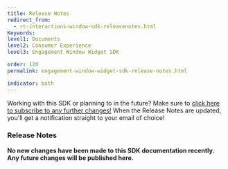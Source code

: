 ```yaml
---
title: Release Notes
redirect_from:
  - rt-interactions-window-sdk-releasenotes.html
Keywords:
level1: Documents
level2: Consumer Experience
level3: Engagement Window Widget SDK

order: 120
permalink: engagement-window-widget-sdk-release-notes.html

indicator: both
---
```


<div class="subscribe">Working with this SDK or planning to in the future? Make sure to <a href="https://visualping.io/?url=developers.liveperson.com/rt-interactions-window-sdk-releasenotes.html&mode=web&css=post-content" target="_blank">click here to subscribe to any further changes!</a> When the Release Notes are updated, you'll get a notification straight to your email of choice!</div>

### Release Notes

**No new changes have been made to this SDK documentation recently. Any future changes will be published here.**
